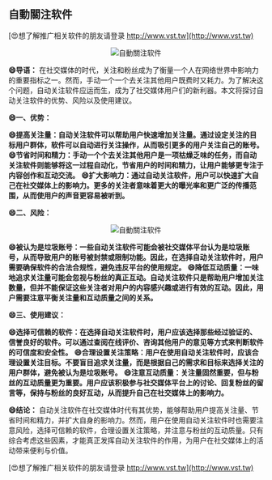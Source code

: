 ## **自動關注软件**

[😍想了解推广相关软件的朋友请登录 http://www.vst.tw](http://www.vst.tw)

 <center><img src="https://vst.tw/MP4/tuiguang/png/6.png" alt="自動關注软件"></center>

**😄导语：**
在社交媒体的时代，关注和粉丝成为了衡量一个人在网络世界中影响力的重要指标之一。然而，手动一个一个去关注其他用户既费时又耗力。为了解决这个问题，自动关注软件应运而生，成为了社交媒体用户们的新利器。本文将探讨自动关注软件的优势、风险以及使用建议。

**😄一、优势：**

**😄提高关注量：自动关注软件可以帮助用户快速增加关注量。通过设定关注的目标用户群体，软件可以自动进行关注操作，从而吸引更多的用户关注自己的账号。**
**😄节省时间和精力：手动一个个去关注其他用户是一项枯燥乏味的任务，而自动关注软件则能够将这一过程自动化，节省用户的时间和精力，让用户能够更专注于内容创作和互动交流。**
**😄扩大影响力：通过自动关注软件，用户可以快速扩大自己在社交媒体上的影响力。更多的关注者意味着更大的曝光率和更广泛的传播范围，从而使用户的声音更容易被听到。**

**😄二、风险：**

 <center><img src="https://vst.tw/MP4/tuiguang/png/5.png" alt="自動關注软件"></center>

**😄被认为是垃圾账号：一些自动关注软件可能会被社交媒体平台认为是垃圾账号，从而导致用户的账号被封禁或限制功能。因此，在选择自动关注软件时，用户需要确保软件的合法合规性，避免违反平台的使用规定。**
**😄降低互动质量：一味地追求关注量可能会忽视与粉丝的真正互动。自动关注软件只是帮助用户增加关注数量，但并不能保证这些关注者对用户的内容感兴趣或进行有效的互动。因此，用户需要注意平衡关注量和互动质量之间的关系。**

**😄三、使用建议：**

**😄选择可信赖的软件：在选择自动关注软件时，用户应该选择那些经过验证的、信誉良好的软件。可以通过查阅在线评价、咨询其他用户的意见等方式来判断软件的可信度和安全性。**
**😄合理设置关注策略：用户在使用自动关注软件时，应该合理设置关注目标。不要盲目追求关注量，而是根据自己的需求和目标来选择关注的用户群体，避免被认为是垃圾账号。**
**😄注意互动质量：关注量固然重要，但与粉丝的互动质量更为重要。用户应该积极参与社交媒体平台上的讨论、回复粉丝的留言等，保持与粉丝的良好互动，从而提升自己在社交媒体上的影响力。**

**😄结论：**
自动关注软件在社交媒体时代有其优势，能够帮助用户提高关注量、节省时间和精力，并扩大自身的影响力。然而，用户在使用自动关注软件时也需要注意风险，选择可信赖的软件，合理设置关注策略，并注意与粉丝的互动质量。只有综合考虑这些因素，才能真正发挥自动关注软件的作用，为用户在社交媒体上的活动带来便利与价值。

[😍想了解推广相关软件的朋友请登录 http://www.vst.tw](http://www.vst.tw)



